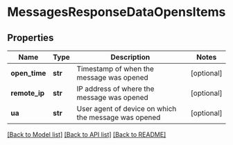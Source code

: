 # MessagesResponseDataOpensItems

## Properties
Name | Type | Description | Notes
------------ | ------------- | ------------- | -------------
**open_time** | **str** | Timestamp of when the message was opened | [optional] 
**remote_ip** | **str** | IP address of where the message was opened | [optional] 
**ua** | **str** | User agent of device on which the message was opened | [optional] 

[[Back to Model list]](../README.md#documentation-for-models) [[Back to API list]](../README.md#documentation-for-api-endpoints) [[Back to README]](../README.md)


